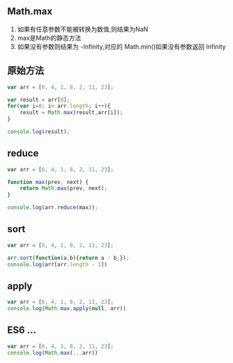 ## Math.max

1. 如果有任意参数不能被转换为数值,则结果为NaN
2. max是Math的静态方法
3. 如果没有参数则结果为 -Infinity,对应的 Math.min()如果没有参数返回 Infinity

## 原始方法

```js
var arr = [6, 4, 1, 8, 2, 11, 23];

var result = arr[0];
for(var i=0; i< arr.length; i++){
    result = Math.max(result,arr[i]);
}

console.log(result); 
```

## reduce

```js
var arr = [6, 4, 1, 8, 2, 11, 23];

function max(prev, next) {
    return Math.max(prev, next);
}

console.log(arr.reduce(max)); 
```

## sort

```js
var arr = [6, 4, 1, 8, 2, 11, 23];

arr.sort(function(a,b){return a - b;});
console.log(arr[arr.length - 1])
```

## apply

```js
var arr = [6, 4, 1, 8, 2, 11, 23];
console.log(Math.max.apply(null, arr))
```

## ES6 ...

```js
var arr = [6, 4, 1, 8, 2, 11, 23];
console.log(Math.max(...arr))
```